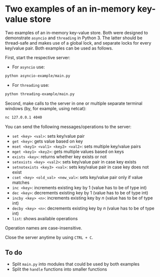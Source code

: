 # Two examples of an in-memory key-value store

Two examples of an in-memory key-value store. Both were designed to demonstrate `asyncio` and `threading` in Python 3. The latter should be thread-safe and makes use of a global lock, and separate locks for every key/value pair. Both examples can be used as follows.

First, start the respective server:

* For `asyncio` use:
```bash
python asyncio-example/main.py
```

* For `threading` use:
```bash
python threading-example/main.py
```

Second, make calls to the server in one or multiple separate terminal windows (by, for example, using netcat):
```bash
nc 127.0.0.1 4040
```

You can send the following messages/operations to the server:

* `set <key> <val>`: sets key/value pair
* `get <key>`: gets value based on key
* `mset <key1> <val1> <key2> <val2>`: sets multiple key/value pairs
* `mget <key1> <key2>`: gets multiple values based on keys
* `exists <key>`: returns whether key exists or not
* `setexists <key> <val2>`: sets key/value pair in case key exists
* `setnotexists <key3> <val>`: sets key/value pair in case key does not exist
* `cset <key> <old_val> <new_val>`: sets key/value pair only if value matches 
* `inc <key>`: increments existing key by 1 (value has to be of type int)
* `dec <key>`: decrements existing key by 1 (value has to be of type int)
* `incby <key> <n>`: increments existing key by *n* (value has to be of type int)
* `decby <key> <n>`: decrements existing key by *n* (value has to be of type int)
* `list`: shows available operations

Operation names are case-insensitive.

Close the server anytime by using `CTRL + C`.

## To do
* Split `main.py` into modules that could be used by both examples
* Split the `handle` functions into smaller functions